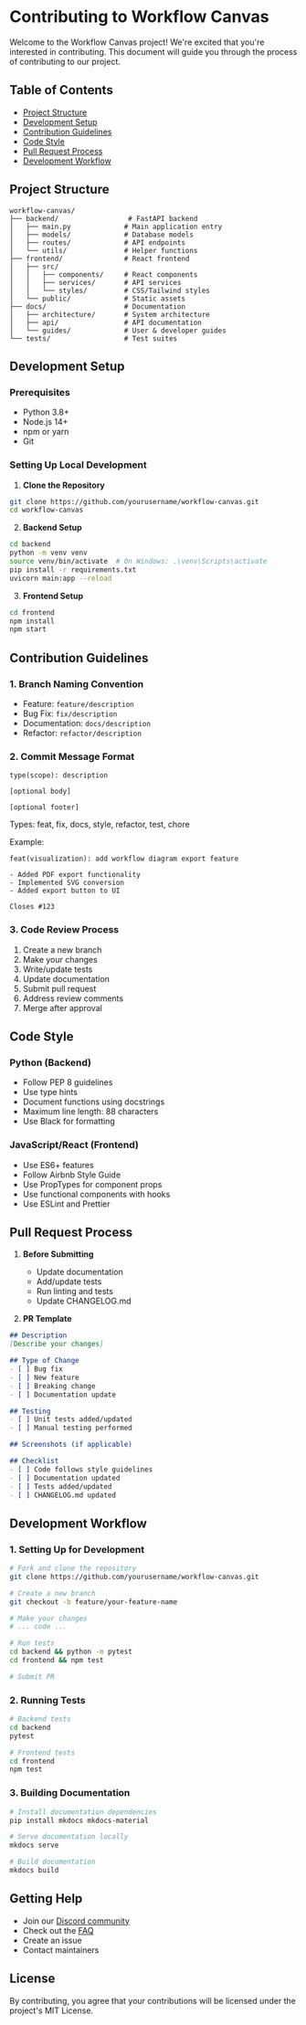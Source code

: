 # Contributing to Workflow Canvas

Welcome to the Workflow Canvas project! We're excited that you're interested in contributing. This document will guide you through the process of contributing to our project.

## Table of Contents
- [Project Structure](#project-structure)
- [Development Setup](#development-setup)
- [Contribution Guidelines](#contribution-guidelines)
- [Code Style](#code-style)
- [Pull Request Process](#pull-request-process)
- [Development Workflow](#development-workflow)

## Project Structure
```
workflow-canvas/
├── backend/                 # FastAPI backend
│   ├── main.py             # Main application entry
│   ├── models/             # Database models
│   ├── routes/             # API endpoints
│   └── utils/              # Helper functions
├── frontend/               # React frontend
│   ├── src/
│   │   ├── components/     # React components
│   │   ├── services/       # API services
│   │   └── styles/         # CSS/Tailwind styles
│   └── public/             # Static assets
├── docs/                   # Documentation
│   ├── architecture/       # System architecture
│   ├── api/                # API documentation
│   └── guides/             # User & developer guides
└── tests/                  # Test suites
```

## Development Setup

### Prerequisites
- Python 3.8+
- Node.js 14+
- npm or yarn
- Git

### Setting Up Local Development

1. **Clone the Repository**
```bash
git clone https://github.com/yourusername/workflow-canvas.git
cd workflow-canvas
```

2. **Backend Setup**
```bash
cd backend
python -m venv venv
source venv/bin/activate  # On Windows: .\venv\Scripts\activate
pip install -r requirements.txt
uvicorn main:app --reload
```

3. **Frontend Setup**
```bash
cd frontend
npm install
npm start
```

## Contribution Guidelines

### 1. Branch Naming Convention
- Feature: `feature/description`
- Bug Fix: `fix/description`
- Documentation: `docs/description`
- Refactor: `refactor/description`

### 2. Commit Message Format
```
type(scope): description

[optional body]

[optional footer]
```
Types: feat, fix, docs, style, refactor, test, chore

Example:
```
feat(visualization): add workflow diagram export feature

- Added PDF export functionality
- Implemented SVG conversion
- Added export button to UI

Closes #123
```

### 3. Code Review Process
1. Create a new branch
2. Make your changes
3. Write/update tests
4. Update documentation
5. Submit pull request
6. Address review comments
7. Merge after approval

## Code Style

### Python (Backend)
- Follow PEP 8 guidelines
- Use type hints
- Document functions using docstrings
- Maximum line length: 88 characters
- Use Black for formatting

### JavaScript/React (Frontend)
- Use ES6+ features
- Follow Airbnb Style Guide
- Use PropTypes for component props
- Use functional components with hooks
- Use ESLint and Prettier

## Pull Request Process

1. **Before Submitting**
   - Update documentation
   - Add/update tests
   - Run linting and tests
   - Update CHANGELOG.md

2. **PR Template**
```markdown
## Description
[Describe your changes]

## Type of Change
- [ ] Bug fix
- [ ] New feature
- [ ] Breaking change
- [ ] Documentation update

## Testing
- [ ] Unit tests added/updated
- [ ] Manual testing performed

## Screenshots (if applicable)

## Checklist
- [ ] Code follows style guidelines
- [ ] Documentation updated
- [ ] Tests added/updated
- [ ] CHANGELOG.md updated
```

## Development Workflow

### 1. Setting Up for Development
```bash
# Fork and clone the repository
git clone https://github.com/yourusername/workflow-canvas.git

# Create a new branch
git checkout -b feature/your-feature-name

# Make your changes
# ... code ...

# Run tests
cd backend && python -m pytest
cd frontend && npm test

# Submit PR
```

### 2. Running Tests
```bash
# Backend tests
cd backend
pytest

# Frontend tests
cd frontend
npm test
```

### 3. Building Documentation
```bash
# Install documentation dependencies
pip install mkdocs mkdocs-material

# Serve documentation locally
mkdocs serve

# Build documentation
mkdocs build
```

## Getting Help

- Join our [Discord community](#)
- Check out the [FAQ](docs/FAQ.md)
- Create an issue
- Contact maintainers

## License
By contributing, you agree that your contributions will be licensed under the project's MIT License.
